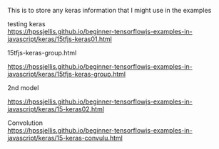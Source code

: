 This is to store any keras information that I might use in the examples

testing keras  
https://hpssjellis.github.io/beginner-tensorflowjs-examples-in-javascript/keras/15tfjs-keras01.html



15tfjs-keras-group.html  

https://hpssjellis.github.io/beginner-tensorflowjs-examples-in-javascript/keras/15tfjs-keras-group.html 





2nd model  

https://hpssjellis.github.io/beginner-tensorflowjs-examples-in-javascript/keras/15-keras02.html





Convolution   
https://hpssjellis.github.io/beginner-tensorflowjs-examples-in-javascript/keras/15-keras-convulu.html

